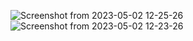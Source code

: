 ![Screenshot from 2023-05-02 12-25-26](https://user-images.githubusercontent.com/129397569/235629916-daa049ca-7684-4baf-8510-99fb2eb88b32.png)
![Screenshot from 2023-05-02 12-23-26](https://user-images.githubusercontent.com/129397569/235629926-43a9d311-4236-4a30-bf5c-84d7eb3c9f02.png)

